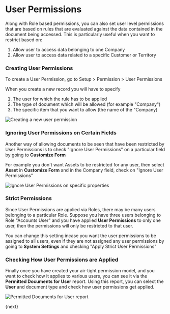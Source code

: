 <!-- add-breadcrumbs -->
# User Permissions

Along with Role based permissions, you can also set user level permissions that are based on rules that are evaluated against the data contained in the document being accessed. This is particularly useful when you want to restrict based on:

1. Allow user to access data belonging to one Company
1. Allow user to access data related to a specific Customer or Territory

### Creating User Permissions

To create a User Permission, go to Setup > Permission > User Permissions

When you create a new record you will have to specify

1. The user for which the rule has to be applied
1. The type of document which will be allowed (for example "Company")
1. The specific item that you want to allow (the name of the "Company)

<img src="{{docs_base_url}}/assets/img/users-and-permissions/user-perms/new-user-permission.png" class="screenshot" alt="Creating a new user permission">

### Ignoring User Permissions on Certain Fields

Another way of allowing documents to be seen that have been restricted by User Permissions is to check "Ignore User Permissions" on a particular field by going to **Customize Form**

For example you don't want Assets to be restricted for any user, then select **Asset** in **Customize Form** and in the Company field, check on "Ignore User Permissions"


<img src="{{docs_base_url}}/assets/img/users-and-permissions/user-perms/ignore-user-permissions.png" class="screenshot" alt="Ignore User Permissions on specific properties">


### Strict Permissions

Since User Permissions are applied via Roles, there may be many users belonging to a particular Role. Suppose you have three users belonging to Role "Accounts User" and you have applied **User Permissions** to only one user, then the permissions will only be restricted to that user.

You can change this setting incase you want the user permissions to be assigned to all users, even if they are not assigned any user permissions by going to **System Settings** and checking "Apply Strict User Permissions"

### Checking How User Permissions are Applied

Finally once you have created your air-tight permission model, and you want to check how it applies to various users, you can see it via the **Permitted Documents for User** report. Using this report, you can select the **User** and document type and check how user permissions get applied.

<img src="{{docs_base_url}}/assets/img/users-and-permissions/user-perms/permitted-documents.png" class="screenshot" alt="Permitted Documents for User report">

{next}
